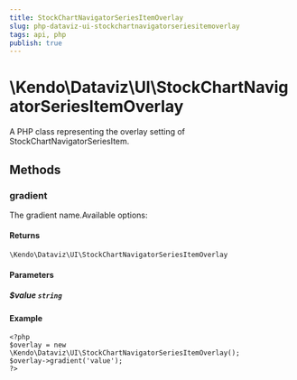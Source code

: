 ```yaml
---
title: StockChartNavigatorSeriesItemOverlay
slug: php-dataviz-ui-stockchartnavigatorseriesitemoverlay
tags: api, php
publish: true
---
```


# \Kendo\Dataviz\UI\StockChartNavigatorSeriesItemOverlay

A PHP class representing the overlay setting of StockChartNavigatorSeriesItem.


## Methods

### gradient
The gradient name.Available options:

#### Returns
`\Kendo\Dataviz\UI\StockChartNavigatorSeriesItemOverlay`

#### Parameters

##### $value `string`



#### Example 
    <?php
    $overlay = new \Kendo\Dataviz\UI\StockChartNavigatorSeriesItemOverlay();
    $overlay->gradient('value');
    ?>

 
